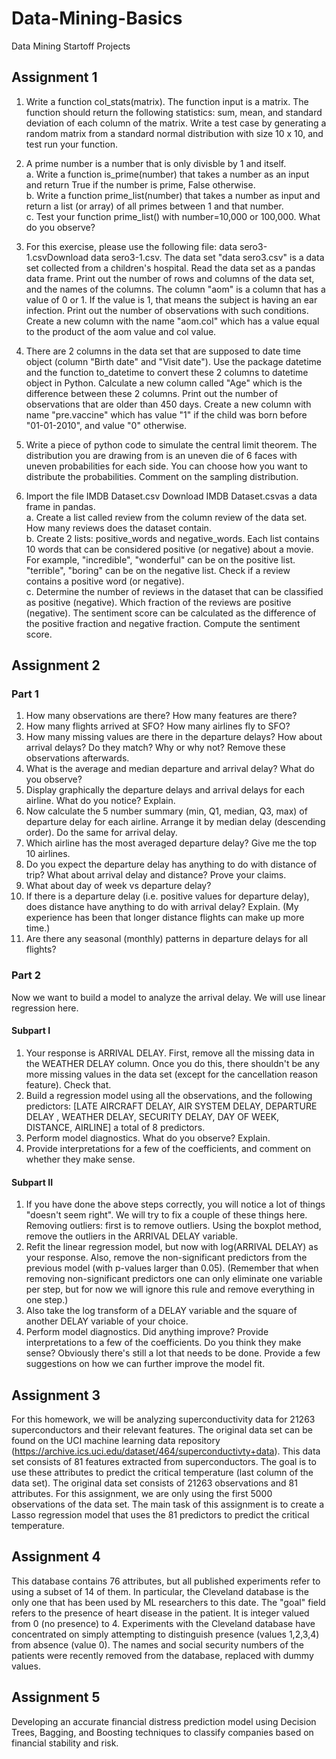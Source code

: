 # Data-Mining-Basics
Data Mining Startoff Projects

## Assignment 1

1. Write a function col_stats(matrix). The function input is a matrix. The function should return the following statistics: sum, mean, and standard deviation of each column of the matrix. 
Write a test case by generating a random matrix from a standard normal distribution with size 10 x 10, and test run your function.

2. A prime number is a number that is only divisble by 1 and itself. </br>
  a. Write a function is_prime(number) that takes a number as an input and return True if the number is prime, False otherwise. </br>
  b. Write a function prime_list(number) that takes a number as input and return a list (or array) of all primes between 1 and that number. </br>
  c. Test your function prime_list() with number=10,000 or 100,000. What do you observe? </br>

3. For this exercise, please use the following file: data sero3-1.csvDownload data sero3-1.csv. The data set "data sero3.csv" is a data set collected from a children's hospital. Read the data set as a pandas data frame. Print out the number of rows and columns of the data set, and the names of the columns. The column "aom" is a column that has a value of 0 or 1. If the value is 1, that means the subject is having an ear infection. Print out the number of observations with such conditions. Create a new column with the name "aom.col" which has a value equal to the product of the aom value and col value.

4. There are 2 columns in the data set that are supposed to date time object (column "Birth date" and "Visit date"). Use the package datetime and the function to_datetime to convert these 2 columns to datetime object in Python. Calculate a new column called "Age" which is the difference between these 2 columns. Print out the number of observations that are older than 450 days. Create a new column with name "pre.vaccine" which has value "1" if the child was born before "01-01-2010", and value "0" otherwise. 

5. Write a piece of python code to simulate the central limit theorem. The distribution you are drawing from is an uneven die of 6 faces with uneven probabilities for each side. You can choose how you want to distribute the probabilities. Comment on the sampling distribution.

6. Import the file IMDB Dataset.csv Download IMDB Dataset.csvas a data frame in pandas. </br>
a. Create a list called review from the column review of the data set. How many reviews does the dataset contain. </br>
b. Create 2 lists: positive_words and negative_words. Each list contains 10 words that can be considered positive (or negative) about a movie. For example, "incredible", "wonderful" can be on the positive list. "terrible", "boring" can be on the negative list. Check if a review contains a positive word (or negative). </br>
c. Determine the number of reviews in the dataset  that can be classified as positive (negative). Which fraction of the reviews are positive (negative). The sentiment score can be calculated as the difference of the positive fraction and negative fraction. Compute the sentiment score. </br>

## Assignment 2

### Part 1

1. How many observations are there? How many features are there?
2. How many flights arrived at SFO? How many airlines fly to SFO?
3. How many missing values are there in the departure delays? How about arrival delays? Do they match? Why or why not? Remove these observations afterwards.
4. What is the average and median departure and arrival delay? What do you observe?
5. Display graphically the departure delays and arrival delays for each airline. What do you notice? Explain.
6. Now calculate the 5 number summary (min, Q1, median, Q3, max) of departure delay for each airline. Arrange it by median delay (descending order). Do the same for arrival delay.
7. Which airline has the most averaged departure delay? Give me the top 10 airlines.
8. Do you expect the departure delay has anything to do with distance of trip? What about arrival delay and distance? Prove your claims.
9. What about day of week vs departure delay?
10. If there is a departure delay (i.e. positive values for departure delay), does distance have anything to do with arrival delay? Explain. (My experience has been that longer distance flights can make up more time.)
11. Are there any seasonal (monthly) patterns in departure delays for all flights?

### Part 2

Now we want to build a model to analyze the arrival delay. We will use linear regression here.

#### Subpart I
1. Your response is ARRIVAL DELAY. First, remove all the missing data in the WEATHER DELAY column. Once you do this, there shouldn't be any more missing values in the data set (except for the cancellation reason feature). Check that. </br>
2. Build a regression model using all the observations, and the following predictors: [LATE AIRCRAFT DELAY, AIR SYSTEM DELAY, DEPARTURE DELAY , WEATHER DELAY, SECURITY DELAY, DAY OF WEEK,  DISTANCE, AIRLINE] a total of 8 predictors. </br>
3. Perform model diagnostics. What do you observe? Explain. </br>
4. Provide interpretations for a few of the coefficients, and comment on whether they make sense. </br>

#### Subpart II
1. If you have done the above steps correctly, you will notice a lot of things "doesn't seem right". We will try to fix a couple of these things here. Removing outliers: first is to remove outliers. Using the boxplot method, remove the outliers in the ARRIVAL DELAY variable. </br>
2. Refit the linear regression model, but now with log(ARRIVAL DELAY) as your response. Also, remove the non-significant predictors from the previous model (with p-values larger than 0.05). (Remember that when removing non-significant predictors one can only eliminate one variable per step, but for now we will ignore this rule and remove everything in one step.) </br>
3. Also take the log transform of a DELAY variable and the square of another DELAY variable of your choice. </br>
4. Perform model diagnostics. Did anything improve? Provide interpretations to a few of the coefficients. Do you think they make sense? Obviously there's still a lot that needs to be done. Provide a few suggestions on how we can further improve the model fit. </br>

## Assignment 3
For this homework, we will be analyzing superconductivity data for 21263 superconductors and their relevant features. The original data set can be found on the UCI machine learning data repository (https://archive.ics.uci.edu/dataset/464/superconductivty+data). This data set consists of 81 features extracted from superconductors. The goal is to use these attributes to predict the critical temperature (last column of the data set). The original data set consists of 21263 observations and 81 attributes. For this assignment, we are only using the first 5000 observations of the data set. The main task of this assignment is to create a Lasso regression model that uses the 81 predictors to predict the critical temperature.

## Assignment 4
This database contains 76 attributes, but all published experiments refer to using a subset of 14 of them. In particular, the Cleveland database is the only one that has been used by ML researchers to this date. The "goal" field refers to the presence of heart disease in the patient. It is integer valued from 0 (no presence) to 4. Experiments with the Cleveland database have concentrated on simply attempting to distinguish presence (values 1,2,3,4) from absence (value 0). The names and social security numbers of the patients were recently removed from the database, replaced with dummy values.

## Assignment 5
Developing an accurate financial distress prediction model using Decision Trees, Bagging, and Boosting techniques to classify companies based on financial stability and risk.
